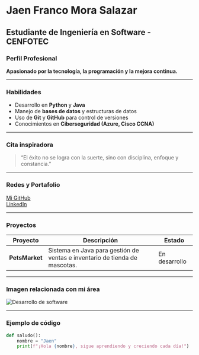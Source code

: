 # Jaen Franco Mora Salazar
## Estudiante de Ingeniería en Software - CENFOTEC
### Perfil Profesional

**Apasionado por la tecnología, la programación y la mejora continua.**

---

###  Habilidades
- Desarrollo en **Python** y **Java**   
- Manejo de **bases de datos** y estructuras de datos  
- Uso de **Git** y **GitHub** para control de versiones  
- Conocimientos en **Ciberseguridad (Azure, Cisco CCNA)**  


---

###  Cita inspiradora
> “El éxito no se logra con la suerte, sino con disciplina, enfoque y constancia.”

---

###  Redes y Portafolio
[Mi GitHub](https://github.com/jaens0797)   
[LinkedIn](https://www.linkedin.com/jaensm)

---

###  Proyectos

| Proyecto        | Descripción                                                                 | Estado     |
|-----------------|------------------------------------------------------------------------------|-------------|
| **PetsMarket**  | Sistema en Java para gestión de ventas e inventario de tienda de mascotas.   | En desarrollo |


---

###  Imagen relacionada con mi área
![Desarrollo de software](https://www.significados.com/software/g) 

---

###  Ejemplo de código
```python
def saludo():
    nombre = "Jaen"
    print(f"¡Hola {nombre}, sigue aprendiendo y creciendo cada día!")